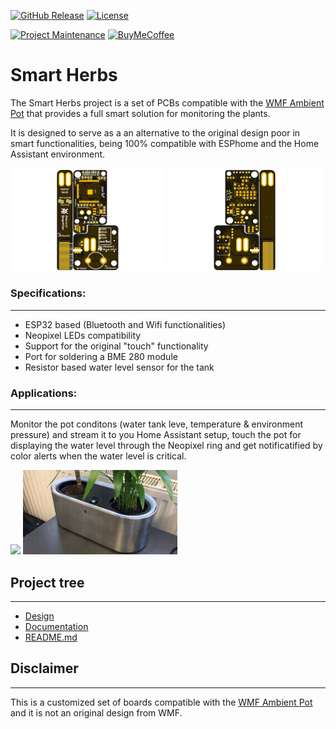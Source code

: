 [![GitHub Release][releases-shield]][releases]
[![License][license-shield]](LICENSE)

[![Project Maintenance][maintenance-shield]][maintenance]
[![BuyMeCoffee][buymecoffee-shield]][buymecoffee]

# Smart Herbs
The Smart Herbs project is a set of PCBs compatible with the [WMF Ambient Pot](https://www.wmf.com/es/wmf-ambient-kraeuter-athome.html) that provides a full smart solution for monitoring the plants. 

It is designed to serve as a an alternative to the original design poor in smart functionalities, being 100% compatible with ESPhome and the Home Assistant environment. 

<p float="left">
   <img src="./Documentation/Images/Top.png" width="49%">
   <img src="./Documentation/Images/Bottom.png" width="49%">   
</p>

### Specifications:
---
 * ESP32 based (Bluetooth and Wifi functionalities)
 * Neopixel LEDs compatibility
 * Support for the original "touch" functionality
 * Port for soldering a BME 280 module
 * Resistor based water level sensor for the tank

### Applications:
---
Monitor the pot conditons (water tank leve, temperature & environment pressure) and stream it to you Home Assistant setup, touch the pot for displaying the water level through the Neopixel ring and get notificatified by color alerts when the water level is critical.
<p float="left">
   <img src="./Documentation/Images/Info.gif" width="49%">
   <img src="./Documentation/Images/Alert.gif" width="49%">   
</p>

## Project tree
---
<ul>
   <li><a href="./Design/">Design</a></li>
   <li><a href="./Documentation/">Documentation</a></li>

   <li><a href="./README.md">README.md</a></li>
</ul>

## Disclaimer
---
This is a customized set of boards compatible with the [WMF Ambient Pot](https://www.wmf.com/es/wmf-ambient-kraeuter-athome.html) and it is not an original design from WMF. 

[releases-shield]: https://img.shields.io/github/release/JGAguado/Smart_Herbs.svg?style=for-the-badge
[releases]: https://github.com/JGAguado/Smart_Herbs/releases

[license-shield]: https://img.shields.io/badge/License-CC%20BY--NC--SA%204.0-lightgrey.svg?style=for-the-badge

[maintenance-shield]: https://img.shields.io/badge/maintainer-J.%20G.%20Aguado-blue.svg?style=for-the-badge
[maintenance]: https://github.com/JGAguado

[buymecoffee-shield]: https://img.shields.io/badge/buy%20me%20a%20coffee-support-yellow.svg?style=for-the-badge
[buymecoffee]: https://www.buymeacoffee.com/J.G.Aguado
